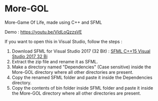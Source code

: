 # More-GOL
More-Game Of Life, made using C++ and SFML

Demo : https://youtu.be/VldLoQzzsVE

If you want to open this in Visual Studio, follow the steps :
1. Download SFML for Visual Studio 2017 (32 Bit) : [SFML C++15 Visual Studio 2017 32 Bi](https://www.sfml-dev.org/files/SFML-2.5.1-windows-vc15-32-bit.zip)
2. Extract the zip file and rename it as SFML.
3. Make a directory named "Dependencies" (Case sensitive) inside the More-GOL directory where all other directories are present.
4. Copy the renamed SFML folder and paste it inside the Dependencies directory.
5. Copy the contents of bin folder inside SFML folder and paste it inside the More-GOL directory where all other directories are present.
